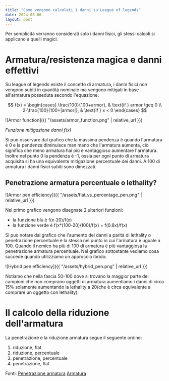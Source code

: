 ```yaml
---
title: "Come vengono calcolati i danni su League of legends"
date: 2024-08-06
layout: post
---
```


Per semplicità verranno considerati solo i danni fisici, gli stessi calcoli si applicano a quelli magici.

# Armatura/resistenza magica e danni effettivi

Su league of legends esiste il concetto di armatura, i danni fisici non vengono subiti in quantità nominale ma vengono mitigati in base all'armatura posseduta secondo l'equazione:

$$
f(x) = 
\begin{cases} 
    \frac{100}{100+armor}, & \text{if } armor \geq 0 \\
    2-\frac{100}{100+|armor|}, & \text{if } x < 0 
\end{cases}
$$

![Armor function]({{ "/assets/armor_function.png" | relative_url }})

*Funzione mitigazione danni f(x)*

Si può osservare dal grafico che la massima pendenza è quando l'armatura è 0 e la pendenza diminuisce man mano che l'armatura aumenta, ciò significa che meno armatura hai più è vantaggioso aumentare l'armatura.
Inoltre nel punto 0 la pendenza è -1, ossia per ogni punto di armatura acquisita si ha una equivalente mitigazione percentuale dei danni. A 100 di armatura i danni fisici subiti sono dimezzati.

## Penetrazione armatura percentuale o lethality?

![Armor pen efficiency]({{ "/assets/flat_vs_percentage_pen.png" | relative_url }})

Nel primo grafico vengono disegnate 2 ulteriori funzioni:

- la funzione blu è f(x-20)/f(x)
- la funzione verde è f(x*(100-20)/100)/f(x) = f(0.8x)/f(x)

Si può notare dal grafico che l'aumento dei danni a parità di lethality o penetrazione percentuale è la stessa nel punto in cui l'armatura è uguale a 100. Quando il nemico ha più di 100 di armatura è più vantaggiosa la penetrazione armatura percentuale.
Nel grafico sottostante vediamo cosa succede quando utilizziamo un approccio ibrido:

![Hybrid pen efficiency]({{ "/assets/hybrid_pen.png" | relative_url }})

Notiamo che nella fascia 50-100 dove si trovano la maggior parte dei campioni che non comprano oggetti di armatura aumentiamo i danni di circa 15% solamente aumentando la lethality a 20(che è circa equivalente a comprare un oggetto con lethality).

# Il calcolo della riduzione dell'armatura
La penetrazione e la riduzione armatura segue il seguente ordine:

1) riduzione, flat
2) riduzione, percentuale
3) penetrazione, percentuale
4) penetrazione, flat


Fonti:
[Penetrazione armatura](https://leagueoflegends.fandom.com/wiki/Armor_penetration)
[Armatura](https://leagueoflegends.fandom.com/wiki/Armor)
